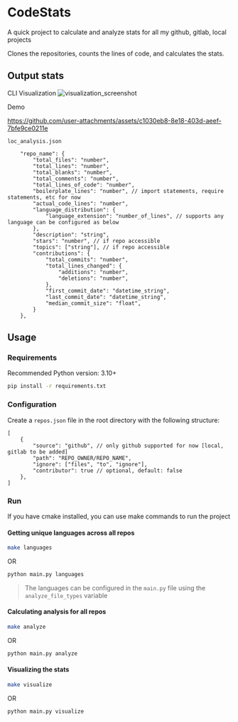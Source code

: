 # CodeStats
A quick project to calculate and analyze stats for all my github, gitlab, local projects

Clones the repositories, counts the lines of code, and calculates the stats.

## Output stats

CLI Visualization
![visualization_screenshot](https://github.com/user-attachments/assets/ee704556-8767-4dbe-baa6-d8b55aeaeb14)

Demo


https://github.com/user-attachments/assets/c1030eb8-8e18-403d-aeef-7bfe9ce0211e



`loc_analysis.json`
```json5
    "repo_name": {
        "total_files": "number",
        "total_lines": "number",
        "total_blanks": "number",
        "total_comments": "number",
        "total_lines_of_code": "number",
        "boilerplate_lines": "number", // import statements, require statements, etc for now
        "actual_code_lines": "number",
        "language_distribution": {
            "language_extension": "number_of_lines", // supports any language can be configured as below
        },
        "description": "string",
        "stars": "number", // if repo accessible
        "topics": ["string"], // if repo accessible
        "contributions": {
            "total_commits": "number",
            "total_lines_changed": {
                "additions": "number",
                "deletions": "number",
            },
            "first_commit_date": "datetime_string",
            "last_commit_date": "datetime_string",
            "median_commit_size": "float",
        }
    },
```

## Usage

### Requirements

Recommended Python version: 3.10+
```bash
pip install -r requirements.txt
```

### Configuration

Create a `repos.json` file in the root directory with the following structure:

```json5
[
    {
        "source": "github", // only github supported for now [local, gitlab to be added]
        "path": "REPO_OWNER/REPO_NAME",
        "ignore": ["files", "to", "ignore"],
        "contributor": true // optional, default: false
    },
]
```

### Run

If you have cmake installed, you can use make commands to run the project

#### Getting unique languages across all repos
```bash
make languages
```
OR
```bash
python main.py languages
```

> The languages can be configured in the `main.py` file using the `analyze_file_types` variable

#### Calculating analysis for all repos
```bash
make analyze
```
OR
```bash
python main.py analyze
```

#### Visualizing the stats
```bash
make visualize
```
OR
```bash
python main.py visualize
```
